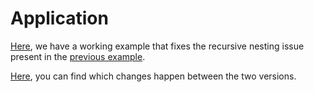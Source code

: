 # Application
[Here](../../../../../../web-services/attachments/40-rest-hello-world-refactored/java21/webservicerestrefactored.zip), we have a working example that fixes the recursive nesting
issue present in the [previous example](../../../entity/entity-relationships/example/application/application.md).
 
[Here](../../../../../../web-services/40_rest_hello_world_refactored.md), you can find which changes happen between the two versions.
